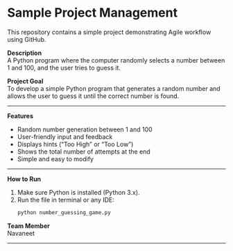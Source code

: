 # Sample Project Management

This repository contains a simple project demonstrating Agile workflow using GitHub.


**Description**  
A Python program where the computer randomly selects a number between 1 and 100, and the user tries to guess it.



**Project Goal**  
To develop a simple Python program that generates a random number and allows the user to guess it until the correct number is found.

---

**Features**  
- Random number generation between 1 and 100  
- User-friendly input and feedback  
- Displays hints (“Too High” or “Too Low”)  
- Shows the total number of attempts at the end  
- Simple and easy to modify  

---

**How to Run**  
1. Make sure Python is installed (Python 3.x).  
2. Run the file in terminal or any IDE:  
   ```bash
   python number_guessing_game.py


**Team Member**  
Navaneet 

---
